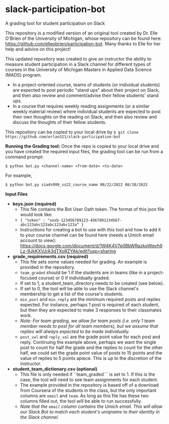 # slack-participation-bot
A grading tool for student participation on Slack
  
  
This repository is a modified version of an original tool created by Dr. Elle O'Brien of the University of Michigan, whose repository can be found here: https://github.com/elleobrien/participation-bot.  Many thanks to Elle for her help and advice on this project!  

This updated repository was created to give an instructor the ability to measure student participation in a Slack channel for different types of courses in the University of Michigan Masters in Applied Data Science (MADS) program.  
 - In a project-oriented course, teams of students (or individual students) are expected to post periodic "stand ups" about their project on Slack, and then also review and comment/advise their fellow students' stand ups.
 -  In a course that requires weekly reading assignments (or a similar weekly material review) where individual students are expected to post their own thoughts on the reading on Slack, and then also review and discuss the thoughts of their fellow students.

This repository can be copied to your local drive by
```$ git clone https://github.com/erlan321/slack-participation-bot```

__Running the Grading tool:__
Once the repo is copied to your local drive and you have created the required input files, the grading tool can be run from a command prompt:
```
$ python bot.py <channel-name> <from-date> <to-date>
```
For example,
```
$ python bot.py siads999_ss22_course_name 08/22/2022 08/28/2022
```
__Input Files__
 - __keys.json (required)__
   - This file contains the Bot User Oath token.  The format of this json file would look like: 
   - ```{ "token" : "xoxb-123456789123-4567891234567-abc123abc123abc123abc123a” }```
   - Instructions for creating a bot to use with this tool and how to add it to your course channel can be found here (needs a Umich email account to view): https://docs.google.com/document/d/1W4K4V7e0BbWRazkqWqvh9Lz-9JkKXVJrA3dTXoRZYAk/edit?usp=sharing
 - __grade_requirements.csv (required)__
   - This file sets some values needed for grading.  An example is provided in the repository.
   - ```team_graded``` should be 1 if the students are in teams (like in a project-focused course) or 0 if individually graded.
    - If set to 1, a student_team_directory needs to be created (see below).
    - If set to 0, the tool will be able to use the Slack channel's membership to get a list of the course's students. 
   - ```min_post``` and ```min_reply``` are the minimum required posts and replies expected.  For instance, perhaps 1 post is required of each student, but then they are expected to make 3 responses to their classmates work.  
   - _Note:  For team grading, we allow for team posts (i.e. only 1 team member needs to post for all team members), but we assume that replies will always expected to be made individually._
   - ```post_val``` and ```reply_val``` are the grade point value for each post and reply.  Continuing the example above, perhaps we want the single post to count for half the grade and the replies to count for the other half, we could set the grade point value of posts to 15 points and the value of replies to 5 points apiece.  This is up to the discretion of the instructor.
 - __student_team_dictionary.csv (optional)__
   - This file is only needed if ``team_graded``` is set to 1.  If this is the case, the tool will need to see team assignments for each student.  
   - The example provided in the repository is based off of a download from Coursera of the students in the class, but the only important columns are ```email``` and ```team```.  As long as this file has these two columns filled out, the tool will be able to run successfully.  
   - _Note that the ```email``` column contains the Umich email.  This will allow our Slack Bot to match each student's uniqname to their identity in the Slack channel._






